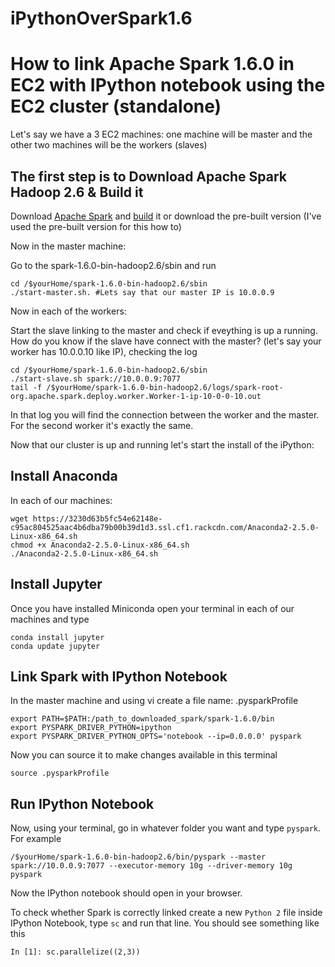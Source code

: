 # iPythonOverSpark1.6


How to link Apache Spark 1.6.0 in EC2 with IPython notebook using the EC2 cluster (standalone)
===============================================================================================
Let's say we have a 3 EC2 machines: one machine will be master and the other two machines will be the workers (slaves)

The first step is to Download Apache Spark Hadoop 2.6 & Build it
----------------------------------------------------------------
Download [Apache Spark](https://spark.apache.org/downloads.html) and [build](http://spark.apache.org/docs/latest/building-spark.html) it or download the pre-built version (I've used the pre-built version for this how to)

Now in the master machine:

Go to the spark-1.6.0-bin-hadoop2.6/sbin and run 
```shell
cd /$yourHome/spark-1.6.0-bin-hadoop2.6/sbin
./start-master.sh. #Lets say that our master IP is 10.0.0.9
```
Now in each of the workers:

Start the slave linking to the master and check if eveything is up a running. How do you know if the slave have connect with the master? (let's say your worker has 10.0.0.10 like IP), checking the log

```shell
cd /$yourHome/spark-1.6.0-bin-hadoop2.6/sbin
./start-slave.sh spark://10.0.0.9:7077
tail -f /$yourHome/spark-1.6.0-bin-hadoop2.6/logs/spark-root-org.apache.spark.deploy.worker.Worker-1-ip-10-0-0-10.out
```

In that log you will find the connection between the worker and the master. 
For the second worker it's exactly the same. 

Now that our cluster is up and running let's start the install of the iPython:

Install Anaconda
----------------------------
In each of our machines:

```shell
wget https://3230d63b5fc54e62148e-c95ac804525aac4b6dba79b00b39d1d3.ssl.cf1.rackcdn.com/Anaconda2-2.5.0-Linux-x86_64.sh
chmod +x Anaconda2-2.5.0-Linux-x86_64.sh
./Anaconda2-2.5.0-Linux-x86_64.sh
```

Install Jupyter
----------------------------
Once you have installed Miniconda open your terminal in each of our machines and type
```shell
conda install jupyter
conda update jupyter
```
Link Spark with IPython Notebook
--------------------
In the master machine and using vi create a file name: .pysparkProfile 

```shell
export PATH=$PATH:/path_to_downloaded_spark/spark-1.6.0/bin
export PYSPARK_DRIVER_PYTHON=ipython
export PYSPARK_DRIVER_PYTHON_OPTS='notebook --ip=0.0.0.0' pyspark
```

Now you can source it to make changes available in this terminal
```shell
source .pysparkProfile
```

Run IPython Notebook
--------------------
Now, using your terminal, go in whatever folder you want and type `pyspark`. For example
```shell
/$yourHome/spark-1.6.0-bin-hadoop2.6/bin/pyspark --master spark://10.0.0.9:7077 --executor-memory 10g --driver-memory 10g
pyspark
```
Now the IPython notebook should open in your browser.

To check whether Spark is correctly linked create a new `Python 2` file inside IPython Notebook, type `sc` and run that line.
You should see something like this
```ipython
In [1]: sc.parallelize((2,3))
```
